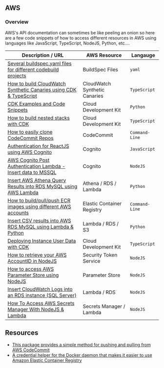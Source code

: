 ## AWS

### Overview

AWS's API documentation can sometimes be like peeling an onion so here are a few code snippets of how to access different resources in AWS using languages like JavaScript, TypeScript, NodeJS, Python, etc....

| Description / URL                                                                                                                     | AWS Resource                  | Langauge       |
| ------------------------------------------------------------------------------------------------------------------------------------- | ----------------------------- | -------------- |
| [Several buildspec.yaml files for different codebuild projects](https://github.com/kaisewhite/BuildSpec)                              | BuildSpec Files               | `yaml`         |
| [How to build CloudWatch Synthetic Canaries using CDK & TypeScript](https://github.com/kaisewhite/CloudWatch-Synthetic-Canaries)      | CloudWatch Synthetic Canaries | `TypeScript`   |
| [CDK Examples and Code Snippets](https://github.com/kaisewhite/AWS-CDK-Examples)                                                      | Cloud Development Kit         | `Python`       |
| [How to build nested stacks with CDK](https://github.com/kaisewhite/CDK-Nested-Stacks)                                                | Cloud Development Kit         | `TypeScript`   |
| [How to easily clone CodeCommit Repos](https://github.com/kaisewhite/Easily-Clone-CodeCommit-Repos)                                   | CodeCommit                    | `Command-Line` |
| [Authentication for ReactJS using AWS Cognito](https://github.com/kaisewhite/Cognito-Authentication-With-ReactJS)                     | Cognito                       | `JavaScript`   |
| [AWS Cognito Post Authentication Lambda - Insert data to MSSQL](https://github.com/kaisewhite/AWS-Cognito-Post-Authentication-Lambda) | Cognito                       | `NodeJS`       |
| [Insert AWS Athena Query Results into RDS MySQL using AWS Lambda](https://github.com/kaisewhite/Upload-Athena-Query-Results-To-RDS)   | Athena / RDS / Lambda         | `Python`       |
| [How to build/pull/push ECR images using different AWS accounts](https://github.com/kaisewhite/Push-ECR-Images-To-Multiple-Accounts)  | Elastic Container Registry    | `Command-Line` |
| [Insert CSV results into AWS RDS MySQL using Lambda & Python](https://github.com/kaisewhite/Insert-CSV-from-S3-Into-MySQL)            | Lambda / RDS / S3             | `Python`       |
| [Deploying Instance User Data with CDK](https://github.com/kaisewhite/Deploying-EC2-UserData-With-CDK)                                | Cloud Development Kit         | `TypeScript`   |
| [How to retrieve your AWS AccountID in NodeJS](https://github.com/kaisewhite/Security-Token-Service-Example-With-NodeJS)              | Security Token Service        | `NodeJS`       |
| [How to access AWS Parameter Store using NodeJS](https://github.com/kaisewhite/Access-AWS-Parameter-Store-NodeJS)                     | Parameter Store               | `NodeJS`       |
| [Insert CloudWatch Logs into an RDS instance (SQL Server)](https://github.com/kaisewhite/Insert-CloudWatch-Logs-Into-RDS)             | Lambda / RDS                  | `NodeJS`       |
| [How To Access AWS Secrets Manager With NodeJS & Lambda](https://github.com/kaisewhite/AWS-Secrets-Manager-with-Node)                 | Secrets Manager / Lambda      | `NodeJS`       |

## Resources

- [This package provides a simple method for pushing and pulling from AWS CodeCommit](https://github.com/aws/git-remote-codecommit)
- [A credential helper for the Docker daemon that makes it easier to use Amazon Elastic Container Registry](https://github.com/awslabs/amazon-ecr-credential-helper)
